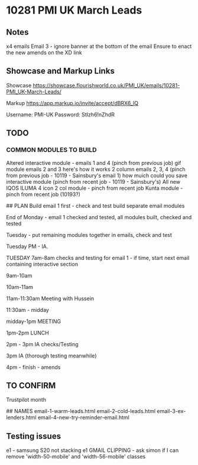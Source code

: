 # 10281 PMI UK March Leads

## Notes
x4 emails 
Email 3 - ignore banner at the bottom of the email
Ensure to enact the new amends on the XD link

## Showcase and Markup Links

Showcase
https://showcase.flourishworld.co.uk/PMI_UK/emails/10281-PMI_UK-March-Leads/

Markup
https://app.markup.io/invite/accept/dBRX6_lQ

Username:
PMI-UK
Password:
StIzh6!nZhdR


## TODO


### COMMON MODULES TO BUILD
Altered interactive module - emails 1 and 4 (pinch from previous job)
gif module emails 2 and 3
here's how it works 2 column emails 2, 3, 4 (pinch from previous job - 10119 - Sainsbury's email 1)
how muich could you save interactive module (pinch from recent job - 10119 - Sainsbury's)
All new IQOS ILUMA 4 icon 2 col module - pinch from recent job
Kunta module  - pinch from recent job (10193?)

## PLAN
Build email 1 first - check and test
build separate email modules

End of Monday - email 1 checked and tested, all modules built, checked and tested

Tuesday - put remaining modules together in emails, check and test

Tuesday PM - IA.

TUESDAY
7am-8am checks and testing for email 1 - if time, start next email containing interactive section

9am-10am

10am-11am

11am-11:30am Meeting with Hussein

11:30am - midday 

midday-1pm MEETING

1pm-2pm LUNCH

2pm - 3pm IA checks/Testing

3pm IA (thorough testing meanwhile)

4pm - finish - amends

## TO CONFIRM
Trustpilot month

## NAMES
email-1-warm-leads.html
email-2-cold-leads.html
email-3-ex-lenders.html
email-4-new-try-reminder-email.html

## Testing issues
e1 - samsung S20 not stacking
e1 GMAIL CLIPPING - ask simon if I can remove 'width-50-mobile' and 'width-56-mobile' classes

